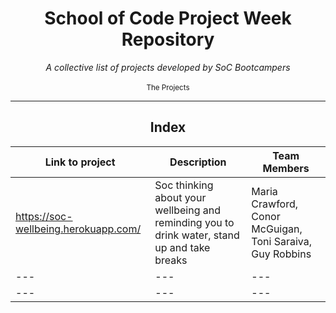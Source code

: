 <div align="center">
    <h1>School of Code Project Week Repository</h1>
    <i>A collective list of projects developed by SoC Bootcampers</i>
</div>

<br />



<div align="center">
    <sub>The Projects</sub>
    <br />

---

## Index

Link to project | Description | Team Members|
|---|---|---|
|https://soc-wellbeing.herokuapp.com/|Soc thinking about your wellbeing and reminding you to drink water, stand up and take breaks| Maria Crawford, Conor McGuigan, Toni Saraiva, Guy Robbins|
|---|---|---|
|---|---|---|

